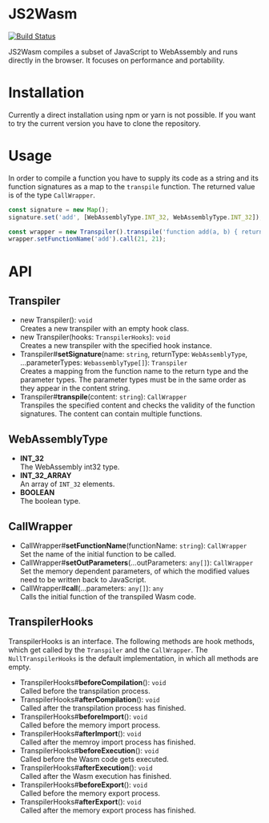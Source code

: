 # JS2Wasm
[![Build Status](https://travis-ci.org/InverseIntegral/js2wasm.svg?branch=develop)](https://travis-ci.org/InverseIntegral/js2wasm)

JS2Wasm compiles a subset of JavaScript to WebAssembly and runs directly in the browser. It focuses on performance and portability.

# Installation
Currently a direct installation using npm or yarn is not possible. If you want to try the current version you have to
clone the repository.

# Usage
In order to compile a function you have to supply its code as a string and its function signatures as a map to the `transpile` function.
The returned value is of the type `CallWrapper`.

```javascript
const signature = new Map();
signature.set('add', [WebAssemblyType.INT_32, WebAssemblyType.INT_32]);

const wrapper = new Transpiler().transpile('function add(a, b) { return a + b; }', signature);
wrapper.setFunctionName('add').call(21, 21);
```

# API
## Transpiler
* new Transpiler(): `void` <br />
  Creates a new transpiler with an empty hook class.
* new Transpiler(hooks: `TranspilerHooks`): `void` <br />
  Creates a new transpiler with the specified hook instance.
* Transpiler#**setSignature**(name: `string`, returnType: `WebAssemblyType`, ...parameterTypes: `WebassemblyType[]`): `Transpiler` <br />
  Creates a mapping from the function name to the return type and the parameter types.
  The parameter types must be in the same order as they appear in the content string.
* Transpiler#**transpile**(content: `string`): `CallWrapper` <br />
  Transpiles the specified content and checks the validity of the function signatures.
  The content can contain multiple functions.

## WebAssemblyType
* **INT_32** <br />
  The WebAssembly int32 type.
* **INT_32_ARRAY** <br />
  An array of `INT_32` elements.
* **BOOLEAN** <br />
  The boolean type.

## CallWrapper
* CallWrapper#**setFunctionName**(functionName: `string`): `CallWrapper` <br />
  Set the name of the initial function to be called.
* CallWrapper#**setOutParameters**(...outParameters: `any[]`): `CallWrapper` <br />
  Set the memory dependent parameters, of which the modified values need to be written back to JavaScript. 
* CallWrapper#**call**(...parameters: `any[]`): `any` <br />
  Calls the initial function of the transpiled Wasm code.

## TranspilerHooks
TranspilerHooks is an interface. The following methods are hook methods, which get called by the `Transpiler` and the `CallWrapper`. The `NullTranspilerHooks` is the default implementation, in which all methods are empty.

* TranspilerHooks#**beforeCompilation**(): `void` <br />
  Called before the transpilation process.
* TranspilerHooks#**afterCompilation**(): `void` <br />
  Called after the transpilation process has finished.
* TranspilerHooks#**beforeImport**(): `void` <br />
  Called before the memory import process.
* TranspilerHooks#**afterImport**(): `void` <br />
  Called after the memroy import process has finished.
* TranspilerHooks#**beforeExecution**(): `void` <br />
  Called before the Wasm code gets executed.
* TranspilerHooks#**afterExecution**(): `void` <br />
  Called after the Wasm execution has finished.
* TranspilerHooks#**beforeExport**(): `void` <br />
  Called before the memory export process.
* TranspilerHooks#**afterExport**(): `void` <br />
  Called after the memory export process has finished.
